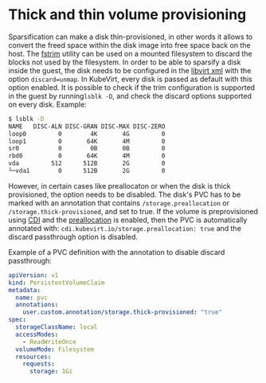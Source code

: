 # Thick and thin volume provisioning

Sparsification can make a disk thin-provisioned, in other words it allows to convert the freed space within the disk image into free space back on the host. The [fstrim](https://man7.org/linux/man-pages/man8/fstrim.8.html#:~:text=fstrim%20is%20used%20on%20a,unused%20blocks%20in%20the%20filesystem) utility can be used on a mounted filesystem to discard the blocks not used by the filesystem. In order to be able to sparsify a disk inside the guest, the disk needs to be configured in the [libvirt xml](https://libvirt.org/formatdomain.html) with the option `discard=unmap`. In KubeVirt, every disk is passed as default with this option enabled. It is possible to check if the trim configuration is supported in the guest by running`lsblk -D`, and check the discard options supported on every disk. Example:
```bash
$ lsblk -D
NAME   DISC-ALN DISC-GRAN DISC-MAX DISC-ZERO
loop0         0        4K       4G         0
loop1         0       64K       4M         0
sr0           0        0B       0B         0
rbd0          0       64K       4M         0
vda         512      512B       2G         0
└─vda1        0      512B       2G         0
```

However, in certain cases like preallocaton or when the disk is thick provisioned, the option needs to be disabled. The disk's PVC has to be marked with an annotation that contains `/storage.preallocation` or `/storage.thick-provisioned`, and set to true. If the volume is preprovisioned using [CDI](https://github.com/kubevirt/containerized-data-importer) and the [preallocation](https://github.com/kubevirt/containerized-data-importer/blob/main/doc/preallocation.md) is enabled, then the PVC is automatically annotated with: `cdi.kubevirt.io/storage.preallocation: true` and the discard passthrough option is disabled.

Example of a PVC definition with the annotation to disable discard passthrough:
```yaml
apiVersion: v1
kind: PersistentVolumeClaim
metadata:
  name: pvc
  annotations:
    user.custom.annotation/storage.thick-provisioned: "true"
spec:
  storageClassName: local
  accessModes:
    - ReadWriteOnce
  volumeMode: Filesystem
  resources:
    requests:
      storage: 1Gi
```

